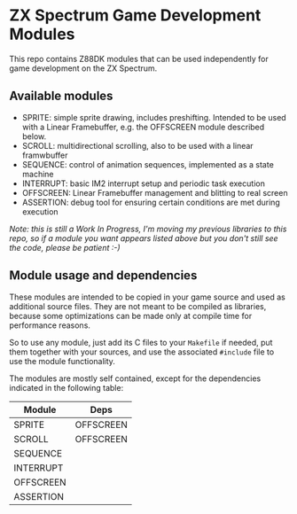 # ZX Spectrum Game Development Modules

This repo contains Z88DK modules that can be used independently for game development on the ZX Spectrum.

## Available modules

- SPRITE: simple sprite drawing, includes preshifting. Intended to be used with a Linear Framebuffer, e.g. the OFFSCREEN module described below.
- SCROLL: multidirectional scrolling, also to be used with a linear framwbuffer
- SEQUENCE: control of animation sequences, implemented as a state machine
- INTERRUPT: basic IM2 interrupt setup and periodic task execution
- OFFSCREEN: Linear Framebuffer management and blitting to real screen
- ASSERTION: debug tool for ensuring certain conditions are met during execution

_Note: this is still a Work In Progress, I'm moving my previous libraries to this repo, so if a module you want appears listed above but you don't still see the code, please be patient :-)_

## Module usage and dependencies

These modules are intended to be copied in your game source and used as additional source files. They are not meant to be compiled as libraries, because some optimizations can be made only at compile time for performance reasons.

So to use any module, just add its C files to your `Makefile` if needed, put them together with your sources, and use the associated `#include` file to use the module functionality.

The modules are mostly self contained, except for the dependencies indicated in the following table:

| Module    | Deps      |
|-----------|-----------|
| SPRITE    | OFFSCREEN |
| SCROLL    | OFFSCREEN |
| SEQUENCE  |           |
| INTERRUPT |           |
| OFFSCREEN |           |
| ASSERTION |           |


